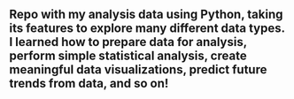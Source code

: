 ## Repo with my analysis data using Python, taking its features to explore many different data types. I learned how to prepare data for analysis, perform simple statistical analysis, create meaningful data visualizations, predict future trends from data, and so on!
